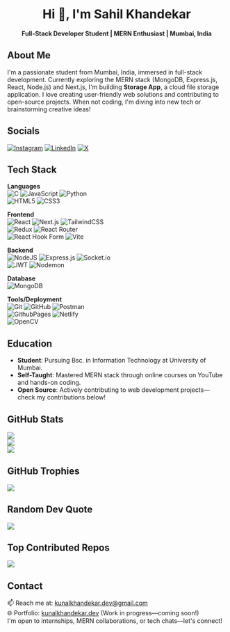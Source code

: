 

<div align="center">
 <h1>Hi 👋, I'm Sahil Khandekar</h1>
  <strong>Full-Stack Developer Student | MERN Enthusiast | Mumbai, India</strong>
</div>


## About Me
I'm a passionate student from Mumbai, India, immersed in full-stack development. Currently exploring the MERN stack (MongoDB, Express.js, React, Node.js) and Next.js, I'm building **Storage App**, a cloud file storage application. I love creating user-friendly web solutions and contributing to open-source projects. When not coding, I'm diving into new tech or brainstorming creative ideas!

## Socials
[![Instagram](https://img.shields.io/badge/Instagram-%23E4405F.svg?logo=Instagram&logoColor=white)](https://instagram.com/kunalkhandekar.dev) [![LinkedIn](https://img.shields.io/badge/LinkedIn-%230077B5.svg?logo=linkedin&logoColor=white)](https://linkedin.com/in/sahil-khandekar-dev) [![X](https://img.shields.io/badge/X-black.svg?logo=X&logoColor=white)](https://x.com/_kunalkhandekar)

## Tech Stack
**Languages**  
![C](https://img.shields.io/badge/c-%2300599C.svg?style=for-the-badge&logo=c&logoColor=white) ![JavaScript](https://img.shields.io/badge/javascript-%23323330.svg?style=for-the-badge&logo=javascript&logoColor=%23F7DF1E) ![Python](https://img.shields.io/badge/python-3670A0?style=for-the-badge&logo=python&logoColor=ffdd54) <br> ![HTML5](https://img.shields.io/badge/html5-%23E34F26.svg?style=for-the-badge&logo=html5&logoColor=white) ![CSS3](https://img.shields.io/badge/css3-%231572B6.svg?style=for-the-badge&logo=css3&logoColor=white)

**Frontend**  
![React](https://img.shields.io/badge/react-%2320232a.svg?style=for-the-badge&logo=react&logoColor=%2361DAFB) ![Next.js](https://img.shields.io/badge/Next.js-000000.svg?style=for-the-badge&logo=next.js&logoColor=white) ![TailwindCSS](https://img.shields.io/badge/tailwindcss-%2338B2AC.svg?style=for-the-badge&logo=tailwind-css&logoColor=white) <br> ![Redux](https://img.shields.io/badge/redux-%23593d88.svg?style=for-the-badge&logo=redux&logoColor=white) ![React Router](https://img.shields.io/badge/React_Router-CA4245?style=for-the-badge&logo=react-router&logoColor=white) <br> ![React Hook Form](https://img.shields.io/badge/React%20Hook%20Form-%23EC5990.svg?style=for-the-badge&logo=reacthookform&logoColor=white) ![Vite](https://img.shields.io/badge/vite-%23646CFF.svg?style=for-the-badge&logo=vite&logoColor=white)

**Backend**  
![NodeJS](https://img.shields.io/badge/node.js-6DA55F?style=for-the-badge&logo=node.js&logoColor=white) ![Express.js](https://img.shields.io/badge/express.js-%23404d59.svg?style=for-the-badge&logo=express&logoColor=%2361DAFB) ![Socket.io](https://img.shields.io/badge/Socket.io-black?style=for-the-badge&logo=socket.io&badgeColor=010101) <br> ![JWT](https://img.shields.io/badge/JWT-black?style=for-the-badge&logo=JSON%20web%20tokens) ![Nodemon](https://img.shields.io/badge/NODEMON-%23323330.svg?style=for-the-badge&logo=nodemon&logoColor=%BBDEAD)

**Database**  
![MongoDB](https://img.shields.io/badge/MongoDB-%234ea94b.svg?style=for-the-badge&logo=mongodb&logoColor=white)

**Tools/Deployment**  
![Git](https://img.shields.io/badge/git-%23F05033.svg?style=for-the-badge&logo=git&logoColor=white) ![GitHub](https://img.shields.io/badge/github-%23121011.svg?style=for-the-badge&logo=github&logoColor=white) ![Postman](https://img.shields.io/badge/Postman-FF6C37?style=for-the-badge&logo=postman&logoColor=white) <br> ![GithubPages](https://img.shields.io/badge/github%20pages-121013?style=for-the-badge&logo=github&logoColor=white) ![Netlify](https://img.shields.io/badge/netlify-%23000000.svg?style=for-the-badge&logo=netlify&logoColor=#00C7B7) <br> ![OpenCV](https://img.shields.io/badge/opencv-%23white.svg?style=for-the-badge&logo=opencv&logoColor=white)

## Education
- **Student**: Pursuing Bsc. in Information Technology at University of Mumbai.  
- **Self-Taught**: Mastered MERN stack through online courses on YouTube and hands-on coding.  
- **Open Source**: Actively contributing to web development projects—check my contributions below!

## GitHub Stats
![](https://github-readme-stats.vercel.app/api?username=KunalKhandekar&theme=dark&hide_border=false&include_all_commits=true&count_private=false)  
![](https://github-readme-streak-stats.herokuapp.com/?user=KunalKhandekar&theme=dark&hide_border=false)  
![](https://github-readme-stats.vercel.app/api/top-langs/?username=KunalKhandekar&theme=dark&hide_border=false&include_all_commits=true&count_private=false&layout=compact)

## GitHub Trophies
![](https://github-profile-trophy.vercel.app/?username=KunalKhandekar&theme=radical&no-frame=true&no-bg=false&margin-w=4)

## Random Dev Quote
![](https://quotes-github-readme.vercel.app/api?type=horizontal&theme=radical)

## Top Contributed Repos
![](https://github-contributor-stats.vercel.app/api?username=KunalKhandekar&limit=5&theme=vision-friendly-dark&combine_all_yearly_contributions=true)

## Contact
📫 Reach me at: [kunalkhandekar.dev@gmail.com](mailto:kunalkhandekar.dev@gmail.com)  
🌐 Portfolio: [kunalkhandekar.dev](https://kunalkhandekar.dev) (Work in progress—coming soon!)  
I'm open to internships, MERN collaborations, or tech chats—let's connect!  
